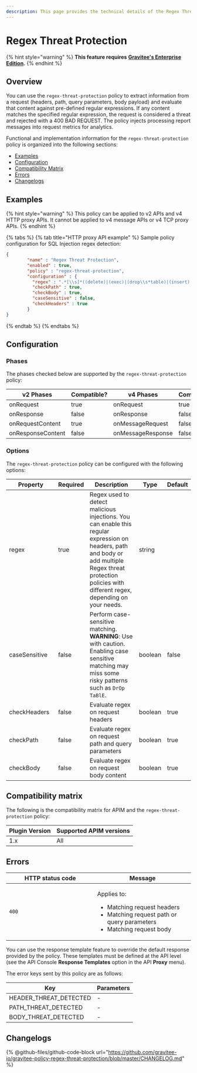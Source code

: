 ```yaml
---
description: This page provides the technical details of the Regex Threat Protection policy
---
```


# Regex Threat Protection

{% hint style="warning" %}
**This feature requires** [**Gravitee's Enterprise Edition**](../../../gravitee-api-management-apim/ee-vs-oss/)**.**
{% endhint %}

## Overview

You can use the `regex-threat-protection` policy to extract information from a request (headers, path, query parameters, body payload) and evaluate that content against pre-defined regular expressions. If any content matches the specified regular expression, the request is considered a threat and rejected with a 400 BAD REQUEST. The policy injects processing report messages into request metrics for analytics.

Functional and implementation information for the `regex-threat-protection` policy is organized into the following sections:

* [Examples](regex-threat-protection.md#examples)
* [Configuration](regex-threat-protection.md#configuration)
* [Compatibility Matrix](regex-threat-protection.md#compatibility-matrix)
* [Errors](regex-threat-protection.md#errors)
* [Changelogs](regex-threat-protection.md#changelogs)

## Examples

{% hint style="warning" %}
This policy can be applied to v2 APIs and v4 HTTP proxy APIs. It cannot be applied to v4 message APIs or v4 TCP proxy APIs.
{% endhint %}

{% tabs %}
{% tab title="HTTP proxy API example" %}
Sample policy configuration for SQL Injection regex detection:

```json
{
        "name" : "Regex Threat Protection",
        "enabled" : true,
        "policy" : "regex-threat-protection",
        "configuration" : {
          "regex" : ".*[\\s]*((delete)|(exec)|(drop\\s*table)|(insert)|(shutdown)|(update)|(\\bor\\b)).*",
          "checkPath" : true,
          "checkBody" : true,
          "caseSensitive" : false,
          "checkHeaders" : true
        }
}
```
{% endtab %}
{% endtabs %}

## Configuration

### Phases

The phases checked below are supported by the `regex-threat-protection` policy:

<table data-full-width="false"><thead><tr><th width="209">v2 Phases</th><th width="133" data-type="checkbox">Compatible?</th><th width="211.41136671177264">v4 Phases</th><th data-type="checkbox">Compatible?</th></tr></thead><tbody><tr><td>onRequest</td><td>true</td><td>onRequest</td><td>true</td></tr><tr><td>onResponse</td><td>false</td><td>onResponse</td><td>false</td></tr><tr><td>onRequestContent</td><td>true</td><td>onMessageRequest</td><td>false</td></tr><tr><td>onResponseContent</td><td>false</td><td>onMessageResponse</td><td>false</td></tr></tbody></table>

### Options

The `regex-threat-protection` policy can be configured with the following options:

<table><thead><tr><th width="174">Property</th><th data-type="checkbox">Required</th><th width="306">Description</th><th>Type</th><th>Default</th></tr></thead><tbody><tr><td>regex</td><td>true</td><td>Regex used to detect malicious injections. You can enable this regular expression on headers, path and body or add multiple Regex threat protection policies with different regex, depending on your needs.</td><td>string</td><td></td></tr><tr><td>caseSensitive</td><td>false</td><td>Perform case-sensitive matching. <strong>WARNING</strong>: Use with caution. Enabling case sensitive matching may miss some risky patterns such as <code>DrOp TaBlE</code>.</td><td>boolean</td><td>false</td></tr><tr><td>checkHeaders</td><td>false</td><td>Evaluate regex on request headers</td><td>boolean</td><td>true</td></tr><tr><td>checkPath</td><td>false</td><td>Evaluate regex on request path and query parameters</td><td>boolean</td><td>true</td></tr><tr><td>checkBody</td><td>false</td><td>Evaluate regex on request body content</td><td>boolean</td><td>true</td></tr></tbody></table>

## Compatibility matrix

The following is the compatibility matrix for APIM and the `regex-threat-protection` policy:

<table data-full-width="false"><thead><tr><th>Plugin Version</th><th>Supported APIM versions</th></tr></thead><tbody><tr><td>1.x</td><td>All</td></tr></tbody></table>

## Errors

<table><thead><tr><th width="224.5">HTTP status code</th><th>Message</th></tr></thead><tbody><tr><td><code>400</code></td><td><p>Applies to:</p><ul><li>Matching request headers</li><li>Matching request path or query parameters</li><li>Matching request body</li></ul></td></tr></tbody></table>

You can use the response template feature to override the default response provided by the policy. These templates must be defined at the API level (see the API Console **Response Templates** option in the API **Proxy** menu).

The error keys sent by this policy are as follows:

| Key                      | Parameters |
| ------------------------ | ---------- |
| HEADER\_THREAT\_DETECTED | -          |
| PATH\_THREAT\_DETECTED   | -          |
| BODY\_THREAT\_DETECTED   | -          |

## Changelogs

{% @github-files/github-code-block url="https://github.com/gravitee-io/gravitee-policy-regex-threat-protection/blob/master/CHANGELOG.md" %}
